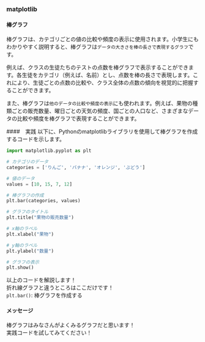 ### matplotlib
#### 棒グラフ
棒グラフは、カテゴリごとの値の比較や頻度の表示に使用されます。小学生にもわかりやすく説明すると、棒グラフは```データの大きさを棒の長さで表現するグラフ```です。

例えば、クラスの生徒たちのテストの点数を棒グラフで表示することができます。各生徒をカテゴリ（例えば、名前）とし、点数を棒の長さで表現します。これにより、生徒ごとの点数の比較や、クラス全体の点数の傾向を視覚的に把握することができます。

また、棒グラフは```他のデータの比較や頻度の表示```にも使われます。例えば、果物の種類ごとの販売数量、曜日ごとの天気の頻度、国ごとの人口など、さまざまなデータの比較や頻度を棒グラフで表現することができます。

####　実践
以下に、Pythonのmatplotlibライブラリを使用して棒グラフを作成するコードを示します。
```python
import matplotlib.pyplot as plt

# カテゴリのデータ
categories = ['りんご', 'バナナ', 'オレンジ', 'ぶどう']

# 値のデータ
values = [10, 15, 7, 12]

# 棒グラフの作成
plt.bar(categories, values)

# グラフのタイトル
plt.title("果物の販売数量")

# x軸のラベル
plt.xlabel("果物")

# y軸のラベル
plt.ylabel("数量")

# グラフの表示
plt.show()
```

以上のコードを解説します！<br>
折れ線グラフと違うところはここだけです！<br>
```plt.bar()```: 棒グラフを作成する

#### メッセージ
棒グラフはみなさんがよくみるグラフだと思います！<br>
実践コードを試してみてください！